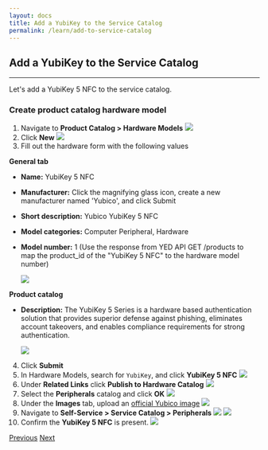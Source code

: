 ```yaml
---
layout: docs
title: Add a YubiKey to the Service Catalog
permalink: /learn/add-to-service-catalog
---
```

## Add a YubiKey to the Service Catalog
---
Let's add a YubiKey 5 NFC to the service catalog.

### Create product catalog hardware model
1. Navigate to **Product Catalog > Hardware Models**
  ![](/assets/images/8-hardware-models.png)
2. Click **New**
  ![](/assets/images/9-hardware-models-new.png)
3. Fill out the hardware form with the following values

  **General tab**
  * **Name:** YubiKey 5 NFC
  * **Manufacturer:** Click the magnifying glass icon, create a new manufacturer named 'Yubico', and click Submit
  * **Short description:** Yubico YubiKey 5 NFC
  * **Model categories:** Computer Peripheral, Hardware
  * **Model number:** 1 (Use the response from YED API GET /products to map the product_id of the "YubiKey 5 NFC" to the hardware model number)

    ![]({{site.baseurl}}/assets/images/10-hardware-model-general.png)

  **Product catalog**
  * **Description:** The YubiKey 5 Series is a hardware based authentication solution that provides superior defense against phishing, eliminates account takeovers, and enables compliance requirements for strong authentication.

    ![]({{site.baseurl}}/assets/images/11-hardware-model-product-catalog.png)
  
4. Click **Submit**
5. In Hardware Models, search for `YubiKey`, and click **YubiKey 5 NFC**
  ![]({{site.baseurl}}/assets/images/12-hardware-models-search.png)
6. Under **Related Links** click **Publish to Hardware Catalog**
  ![]({{site.baseurl}}/assets/images/13-hardware-model-publish.png)
7. Select the **Peripherals** catalog and click **OK**
  ![]({{site.baseurl}}/assets/images/14-hardware-model-publish-category.png)
8. Under the **Images** tab, upload an [official Yubico image](https://brandfolder.yubico.com/yubico/press-room-images-logos)
  ![]({{site.baseurl}}/assets/images/15-hardware-model-image.png)
9. Navigate to **Self-Service > Service Catalog > Peripherals**
  ![]({{site.baseurl}}/assets/images/16-service-catalog.png)
  ![]({{site.baseurl}}/assets/images/17-service-catalog-peripherals.png)
10. Confirm the **YubiKey 5 NFC** is present.
  ![]({{site.baseurl}}/assets/images/18-service-catalog-yubikey.png)

<div class="btns">
  <a class="btn--secondary" href="/yed-spoke-example/learn/create-a-scoped-application">Previous</a>
  <a class="btn" href="/yed-spoke-example/learn/create-action">Next</a>
</div>